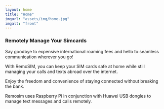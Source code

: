 ```yaml
---
layout: home
title: "Home"
imgurl: "assets/img/home.jpg"
imgalt: "front"
---
```

### Remotely Manage Your Simcards

Say goodbye to expensive international roaming fees and hello to seamless communication wherever you go!

With RemoSIM, you can keep your SIM cards safe at home while still managing your calls and texts abroad over the internet.

Enjoy the freedom and convenience of staying connected without breaking the bank.

Remosim uses Raspberry Pi in conjunction with Huawei USB dongles to manage text messages and calls remotely.